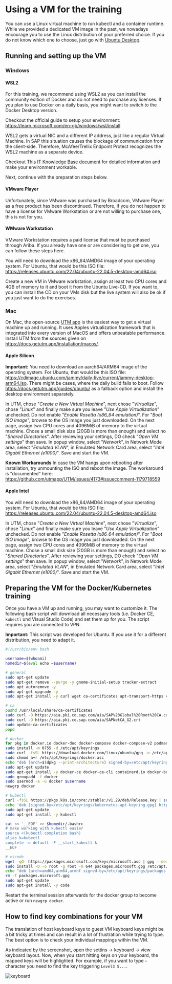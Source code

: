 # Using a VM for the training

You can use a Linux virtual machine to run kubectl and a container runtime. While we provided a dedicated VM image in the past, we nowadays encourage you to use the Linux distribution of your preferred choice. If you do not know which one to choose, just go with [Ubuntu Desktop](https://ubuntu.com/desktop).

## Running and setting up the VM

### Windows

#### WSL2
For this training, we recommend using WSL2 as you can install the community edition of Docker and do not need to purchase any licenses. If you plan to use Docker on a daily basis, you might want to switch to the Docker Desktop version.

Checkout the official guide to setup your environment: https://learn.microsoft.com/en-gb/windows/wsl/install

WSL2 gets a virtual NIC and a different IP address, just like a regular Virtual Machine. In SAP this situation causes the blockage of communication from the client-side. Therefore, McAfee/Trellix Endpoint Protect recognizes the WSL2 machine as a separate device.

Checkout [This IT Knowledge Base document](https://itsupportportal.services.sap/itsupport?id=kb_article_view&sys_kb_id=2f71b3feeb714e94d707fe56cad0cdf5) for detailed information and make your environment workable. 

Next, continue with the preparation steps below.

#### VMware Player

Unfortunately, since VMware was purchased by Broadcom, VMware Player as a free product has been discontinued. Therefore, if you do not happen to have a license for VMware Workstation or are not willing to purchase one, this is not for you.

#### WMware Workstation

VMware Workstation requires a paid license that must be purchased through Ariba. If you already have one or are considering to get one, you can follow these steps here.

You will need to download the x86_64/AMD64 image of your operating system. For Ubuntu, that would be this ISO file: <https://releases.ubuntu.com/22.04/ubuntu-22.04.5-desktop-amd64.iso>

Create a new VM in VMware workstation, assign at least two CPU cores and 4GB of memory to it and boot it from the Ubuntu Live-CD. If you want to, you can install the CD on your VMs disk but the live system will also be ok if you just want to do the exercises.

### Mac

On Mac, the open-source [UTM app](https://getutm.app/) is the easiest way to get a virtual machine up and running. It uses Apples virtualization framework that is integrated into every version of MacOS and offers unbeatable performance. Install UTM from the sources given on <https://docs.getutm.app/installation/macos/>.

#### Apple Silicon

**Important:** You need to download an aarch64/ARM64 image of the operating system. For Ubuntu, that would be this ISO file: <https://cdimage.ubuntu.com/jammy/daily-live/current/jammy-desktop-arm64.iso>.
There might be cases, where the daily build fails to boot. Follow https://docs.getutm.app/guides/ubuntu/ as a fallback option and install the desktop environment separately.

In UTM, chose "*Create a New Virtual Machine*", next chose "*Virtualize*", chose "*Linux*" and finally make sure you leave "*Use Apple Virtualization*" unchecked. Do not enable "*Enable Rosetta (x86_64 emulation)*". For "*Boot ISO Image*", browse to the OS image you just downloaded. On the next page, assign two CPU cores and 4096MiB of memory to the virtual machine. Chose a small disk size (20GB is more than enough) and select no "*Shared Directories*". After reviewing your settings, DO check "*Open VM settings*" then save. In popup window, select "*Network*", in Network Mode area, select "*Emulated VLAN*", in Emulated Network Card area, select "*Intel Gigabit Ethernet (e1000)*". Save and start the VM.

**Known Workarounds** In case the VM hangs upon rebooting after installation, try unmounting the ISO and reboot the image. The workaround is "documented" here: https://github.com/utmapp/UTM/issues/4173#issuecomment-1179718559

#### Apple Intel 

You will need to download the x86_64/AMD64 image of your operating system. For Ubuntu, that would be this ISO file: <https://releases.ubuntu.com/22.04/ubuntu-22.04.5-desktop-amd64.iso>

In UTM, chose "*Create a New Virtual Machine*", next chose "*Virtualize*", chose "*Linux*" and finally make sure you leave "*Use Apple Virtualization*" unchecked. Do not enable "*Enable Rosetta (x86_64 emulation)*". For "*Boot ISO Image*", browse to the OS image you just downloaded. On the next page, assign two CPU cores and 4096MiB of memory to the virtual machine. Chose a small disk size (20GB is more than enough) and select no "*Shared Directories*". After reviewing your settings, DO check "*Open VM settings*" then save. In popup window, select "*Network*", in Network Mode area, select "*Emulated VLAN*", in Emulated Network Card area, select "*Intel Gigabit Ethernet (e1000)*". Save and start the VM.

## Preparing the VM for the Docker/Kubernetes training

Once you have a VM up and running, you may want to customize it. The following bash script will download all necessary tools (i.e. Docker CE, `kubectl` und Visual Studio Code) and set them up for you. The script requires you are connected to VPN.

**Important:** This script was developed for Ubuntu. If you use it for a different distribution, you need to adapt it.

```bash
#!/usr/bin/env bash

username=$(whoami)
homedir=$(eval echo ~$username)

# general
sudo apt-get update
sudo apt-get remove --purge -y gnome-initial-setup tracker-extract
sudo apt autoremove -y
sudo apt-get upgrade -y
sudo apt-get install -y curl wget ca-certificates apt-transport-https vim spice-vdagent

# ca
pushd /usr/local/share/ca-certificates
sudo curl -O https://aia.pki.co.sap.com/aia/SAP%20Global%20Root%20CA.crt
sudo curl -O https://aia.pki.co.sap.com/aia/SAPNetCA_G2.crt
sudo update-ca-certificates
popd

# docker
for pkg in docker.io docker-doc docker-compose docker-compose-v2 podman-docker containerd runc; do sudo apt-get remove $pkg; done
sudo install -m 0755 -d /etc/apt/keyrings
sudo curl -fsSL https://download.docker.com/linux/ubuntu/gpg -o /etc/apt/keyrings/docker.asc
sudo chmod a+r /etc/apt/keyrings/docker.asc
echo "deb [arch=$(dpkg --print-architecture) signed-by=/etc/apt/keyrings/docker.asc] https://download.docker.com/linux/ubuntu $(. /etc/os-release && echo "$VERSION_CODENAME") stable" | sudo tee /etc/apt/sources.list.d/docker.list > /dev/null
sudo apt-get update
sudo apt-get install -y docker-ce docker-ce-cli containerd.io docker-buildx-plugin docker-compose-plugin
sudo groupadd -f docker
sudo usermod -a -G docker $username
newgrp docker

# kubectl
curl -fsSL https://pkgs.k8s.io/core:/stable:/v1.29/deb/Release.key | sudo gpg --dearmor -o /etc/apt/keyrings/kubernetes-apt-keyring.gpg
echo 'deb [signed-by=/etc/apt/keyrings/kubernetes-apt-keyring.gpg] https://pkgs.k8s.io/core:/stable:/v1.28/deb/ /' | sudo tee /etc/apt/sources.list.d/kubernetes.list
sudo apt-get update
sudo apt-get install -y kubectl

cat << '__EOF' >> $homedir/.bashrc
# make working with kubectl easier
source <(kubectl completion bash)
alias k=kubectl
complete -o default -F __start_kubectl k
__EOF

# vscode
wget -qO- https://packages.microsoft.com/keys/microsoft.asc | gpg --dearmor > packages.microsoft.gpg
sudo install -D -o root -g root -m 644 packages.microsoft.gpg /etc/apt/keyrings/packages.microsoft.gpg
echo "deb [arch=amd64,arm64,armhf signed-by=/etc/apt/keyrings/packages.microsoft.gpg] https://packages.microsoft.com/repos/code stable main" | sudo tee /etc/apt/sources.list.d/vscode.list
rm -f packages.microsoft.gpg
sudo apt-get update
sudo apt-get install -y code
```

Restart the terminal session afterwards for the docker group to become active or run `newgrp docker`.

## How to find key combinations for your VM

The translation of host keyboard keys to guest VM keyboard keys might be a bit tricky at times and can result in a lot of frustration while trying to type. The best option is to check your individual mappings within the VM.

As indicated by the screenshot, open the settins -> keyboard -> view keyboard layout. Now, when you start hitting keys on your keyboard, the mapped keys will be highlighted. For example, if you want to type `~` character you need to find the key triggering `Level3 S...`.

![keyboard](https://media.github.tools.sap/user/1107/files/d555b218-7b71-49d1-be0f-fa6805e1d7ca)
